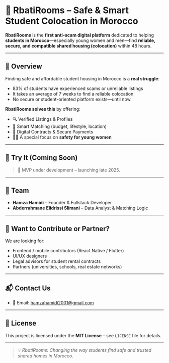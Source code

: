 # 🏡 RbatiRooms – Safe & Smart Student Colocation in Morocco

**RbatiRooms** is the **first anti-scam digital platform** dedicated to helping **students in Morocco**—especially young women and men—find **reliable, secure, and compatible shared housing (colocation)** within 48 hours.

---

## 🚀 Overview

Finding safe and affordable student housing in Morocco is a **real struggle**:
- 83% of students have experienced scams or unreliable listings
- It takes an average of 7 weeks to find a reliable colocation
- No secure or student-oriented platform exists—until now.

**RbatiRooms solves this** by offering:
- 🔍 Verified Listings & Profiles
- 🤝 Smart Matching (budget, lifestyle, location)
- 📝 Digital Contracts & Secure Payments
- 👩‍🎓 A special focus on **safety for young women**

---

## 📱 Try It (Coming Soon)

> 🚧 MVP under development – launching late 2025.

---

## 👥 Team

- **Hamza Hamidi** – Founder & Fullstack Developer  
- **Abderrahmane Elidrissi Slimani** – Data Analyst & Matching Logic  

---

## 🤝 Want to Contribute or Partner?

We are looking for:
- Frontend / mobile contributors (React Native / Flutter)
- UI/UX designers
- Legal advisors for student rental contracts
- Partners (universities, schools, real estate networks)

---

## 📬 Contact Us

- 💌 Email: [hamzahamidi2001@gmail.com](mailto:hamzahamidi2001@gmail.com)  

---

## 📄 License

This project is licensed under the **MIT License** – see `LICENSE` file for details.

---

> 💡 *RbatiRooms: Changing the way students find safe and trusted shared homes in Morocco.*

